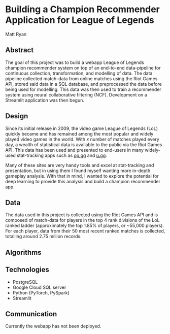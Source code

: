 # Building a Champion Recommender Application for League of Legends
Matt Ryan

## Abstract

The goal of this project was to build a webapp League of Legends champion recommender system on top of an end-to-end data-pipeline for continuous collection, transformation, and modelling of data.  The data pipeline collected match-data from online matches using the Riot Games API, stored said data in a SQL database, and preprocessed the data before being used for modelling.  This data was then used to train a recommender system using neural collaborative filtering (NCF). Development on a Streamlit application was then begun.

## Design

Since its initial release in 2009, the video game League of Legends (LoL) quickly became and has remained among the most popular and widely played video games in the world. With *x* number of matches played every day, a wealth of statistical data is available to the public via the Riot Games API. This data has been used and presented to end-users in many widely-used stat-tracking apps such as [op.gg](https://na.op.gg/) and [u.gg](https://u.gg/).

Many of these sites are very handy tools and excel at stat-tracking and presentation, but in using them I found myself wanting more in-depth gameplay analysis. With that in mind, I wanted to explore the potential for deep learning to provide this analysis and build a champion recommender app.

## Data

The data used in this project is collected using the Riot Games API and is composed of match-data for players in the top 4 rank divisions of the LoL ranked ladder (approximately the top 1.85% of players, or ~55,000 players). For each player, data from their 50 most recent ranked matches is collected, totalling around 2.75 million records.

## Algorithms




## Technologies

- PostgreSQL
- Google Cloud SQL server
- Python (PyTorch, PySpark)
- Streamlit


## Communication

Currently the webapp has not been deployed. 